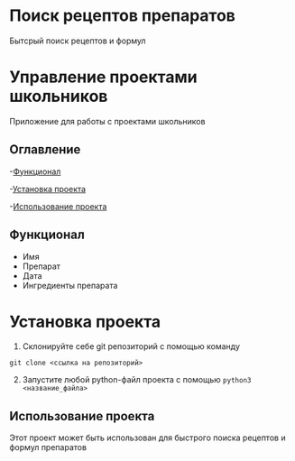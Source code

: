 # Поиск рецептов препаратов
Бытсрый поиск рецептов и формул
# Управление проектами школьников
Приложение для работы с проектами школьников

## Оглавление 
-[Функционал](#функционал)

-[Установка проекта](#Установка_проекта)

-[Использование проекта](#Использование_проекта)

## Функционал
- Имя
- Препарат
- Дата
- Ингредиенты препарата

# Установка проекта

1. Склонируйте себе git репозиторий с помощью команду

`git clone <ссылка на репозиторий>`

2. Запустите любой python-файл проекта с помощью
`python3 <название_файла>`

## Использование проекта
Этот проект может быть использован для быстрого поиска рецептов и формул препаратов
